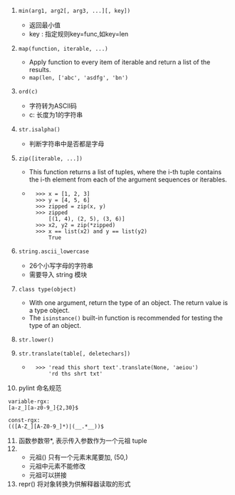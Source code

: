 1. ```min(arg1, arg2[, arg3, ...][, key])```
    * 返回最小值
    * key : 指定规则key=func,如key=len

2. ```map(function, iterable, ...)```
    * Apply function to every item of iterable and return a list of the results. 
    * ```map(len, ['abc', 'asdfg', 'bn')```

3. ```ord(c)```
    * 字符转为ASCII码
    * c: 长度为1的字符串

4. ```str.isalpha()```
    * 判断字符串中是否都是字母

5. ```zip([iterable, ...])```
    * This function returns a list of tuples, where the i-th tuple contains the i-th element from each of the argument sequences or iterables.
    * ```
        >>> x = [1, 2, 3]
        >>> y = [4, 5, 6]
        >>> zipped = zip(x, y)
        >>> zipped
            [(1, 4), (2, 5), (3, 6)]
        >>> x2, y2 = zip(*zipped)
        >>> x == list(x2) and y == list(y2)
            True

6. ```string.ascii_lowercase```
    * 26个小写字母的字符串
    * 需要导入 string 模块

7. ```class type(object)```
    * With one argument, return the type of an object. The return value is a type object. 
    * The ```isinstance()``` built-in function is recommended for testing the type of an object.
    
8. ```str.lower()```
9. ```str.translate(table[, deletechars])```
    * ```
        >>> 'read this short text'.translate(None, 'aeiou')
            'rd ths shrt txt'

10. pylint 命名规范
``` 
variable-rgx:
[a-z_][a-z0-9_]{2,30}$

const-rgx:
(([A-Z_][A-Z0-9_]*)|(__.*__))$
```

11. 函数参数带*,  表示传入参数作为一个元祖 tuple
12. * 元祖() 只有一个元素末尾要加, (50,)  
    * 元祖中元素不能修改
    * 元祖可以拼接
13. repr() 将对象转换为供解释器读取的形式
